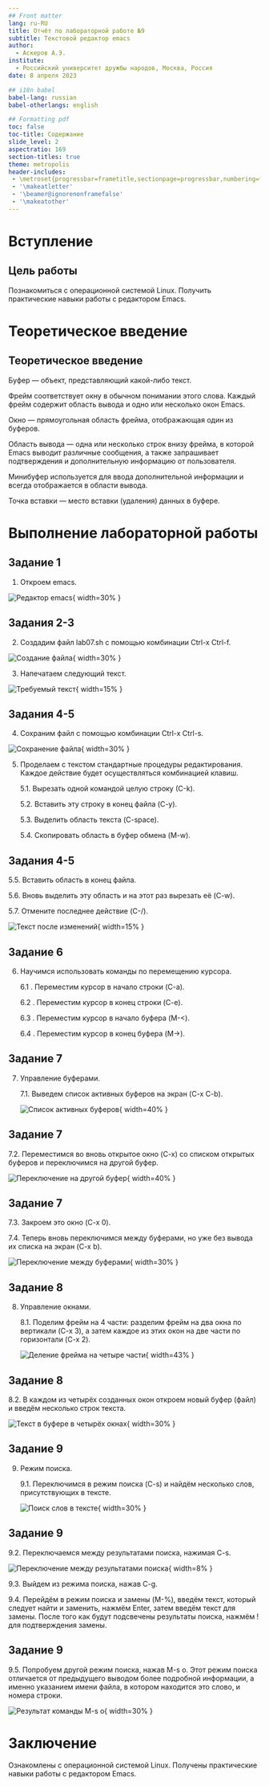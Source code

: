```yaml
---
## Front matter
lang: ru-RU
title: Отчёт по лабораторной работе №9
subtitle: Текстовой редактор emacs
author:
  - Аскеров А.Э.
institute:
  - Российский университет дружбы народов, Москва, Россия
date: 8 апреля 2023

## i18n babel
babel-lang: russian
babel-otherlangs: english

## Formatting pdf
toc: false
toc-title: Содержание
slide_level: 2
aspectratio: 169
section-titles: true
theme: metropolis
header-includes:
 - \metroset{progressbar=frametitle,sectionpage=progressbar,numbering=fraction}
 - '\makeatletter'
 - '\beamer@ignorenonframefalse'
 - '\makeatother'
---
```



# Вступление

## Цель работы

Познакомиться с операционной системой Linux. Получить практические навыки работы с редактором Emacs.

# Теоретическое введение

## Теоретическое введение

Буфер — объект, представляющий какой-либо текст.

Фрейм соответствует окну в обычном понимании этого слова. Каждый фрейм содержит область вывода и одно или несколько окон Emacs.

Окно — прямоугольная область фрейма, отображающая один из буферов.

Область вывода — одна или несколько строк внизу фрейма, в которой Emacs выводит различные сообщения, а также запрашивает подтверждения и дополнительную информацию от пользователя.

Минибуфер используется для ввода дополнительной информации и всегда отображается в области вывода.

Точка вставки — место вставки (удаления) данных в буфере.

# Выполнение лабораторной работы

## Задание 1

1. Откроем emacs.

![Редактор emacs](image/1.png){ width=30% }

## Задания 2-3

2. Создадим файл lab07.sh с помощью комбинации Ctrl-x Ctrl-f.

![Создание файла](image/2.png){ width=30% }

3. Напечатаем следующий текст.

![Требуемый текст](image/3.png){ width=15% }

## Задания 4-5

4. Сохраним файл с помощью комбинации Ctrl-x Ctrl-s.

![Сохранение файла](image/4.png){ width=30% }

5. Проделаем с текстом стандартные процедуры редактирования. Каждое действие будет осуществляться комбинацией клавиш.

    5.1. Вырезать одной командой целую строку (С-k).
    
    5.2. Вставить эту строку в конец файла (C-y).
    
    5.3. Выделить область текста (C-space).
    
    5.4. Скопировать область в буфер обмена (M-w).
    
## Задания 4-5
    
5.5. Вставить область в конец файла.

5.6. Вновь выделить эту область и на этот раз вырезать её (C-w).

5.7. Отмените последнее действие (C-/).

![Текст после изменений](image/5.png){ width=15% }

## Задание 6

6. Научимся использовать команды по перемещению курсора.

    6.1 . Переместим курсор в начало строки (C-a).
    
    6.2 . Переместим курсор в конец строки (C-e).
    
    6.3 . Переместим курсор в начало буфера (M-<).
    
    6.4 . Переместим курсор в конец буфера (M->).

## Задание 7

7. Управление буферами.

    7.1. Выведем список активных буферов на экран (C-x C-b).
    
    ![Список активных буферов](image/6.png){ width=40% }

## Задание 7
    
7.2. Переместимся во вновь открытое окно (C-x) со списком открытых буферов и переключимся на другой буфер.

![Переключение на другой буфер](image/7.png){ width=40% }

## Задание 7

7.3. Закроем это окно (C-x 0).

7.4. Теперь вновь переключимся между буферами, но уже без вывода их списка на экран (C-x b).

![Переключение между буферами](image/8.png){ width=30% }

## Задание 8

8. Управление окнами.

    8.1. Поделим фрейм на 4 части: разделим фрейм на два окна по вертикали (C-x 3), а затем каждое из этих окон на две части по горизонтали (C-x 2).
    
    ![Деление фрейма на четыре части](image/9.png){ width=43% }

## Задание 8

8.2. В каждом из четырёх созданных окон откроем новый буфер (файл) и введём несколько строк текста.

![Текст в буфере в четырёх окнах](image/10.png){ width=30% }

## Задание 9

9. Режим поиска.

    9.1. Переключимся в режим поиска (C-s) и найдём несколько слов, присутствующих в тексте.
    
    ![Поиск слов в тексте](image/11.png){ width=30% }

## Задание 9

9.2. Переключаемся между результатами поиска, нажимая C-s.

![Переключение между результатами поиска](image/12.png){ width=8% }

9.3. Выйдем из режима поиска, нажав C-g.

9.4. Перейдём в режим поиска и замены (M-%), введём текст, который следует найти и заменить, нажмём Enter, затем введём текст для замены. После того как будут подсвечены результаты поиска, нажмём ! для подтверждения замены.

## Задание 9

9.5. Попробуем другой режим поиска, нажав M-s o. Этот режим поиска отличается от предыдущего выводом более подробной информации, а именно указанием имени файла, в котором находится это слово, и номера строки.

![Результат команды M-s o](image/13.png){ width=30% }

# Заключение

Ознакомлены с операционной системой Linux. Получены практические навыки работы с редактором Emacs.
